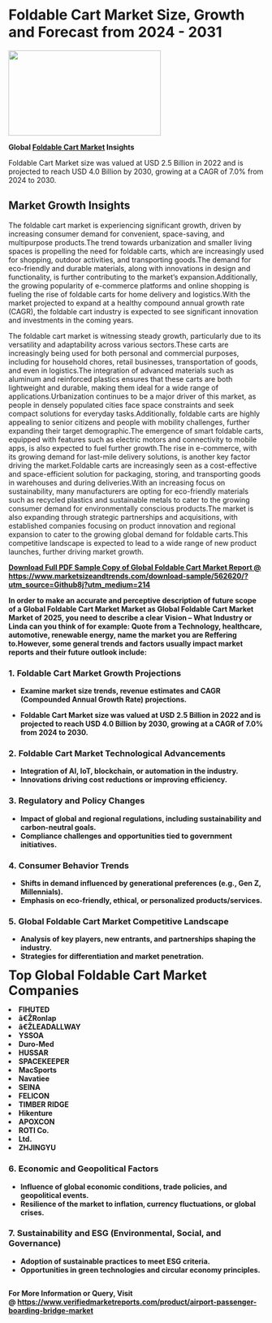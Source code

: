 <H1>Foldable Cart Market Size, Growth and Forecast from 2024 - 2031</H1><img class="aligncenter size-medium wp-image-584254" src="https://thirdeyenews.in/wp-content/uploads/2024/09/Global-Market-Research-300x168.jpeg" alt="" width="300" height="168" /><p><strong>Global&nbsp;<a href="https://www.marketsizeandtrends.com/download-sample/562620/?utm_source=Github8j?utm_medium=214">Foldable Cart Market</a> Insights</strong></p><p>Foldable Cart Market size was valued at USD 2.5 Billion in 2022 and is projected to reach USD 4.0 Billion by 2030, growing at a CAGR of 7.0% from 2024 to 2030.</p><p><h2>Market Growth Insights</h2> <p>The foldable cart market is experiencing significant growth, driven by increasing consumer demand for convenient, space-saving, and multipurpose products.The trend towards urbanization and smaller living spaces is propelling the need for foldable carts, which are increasingly used for shopping, outdoor activities, and transporting goods.The demand for eco-friendly and durable materials, along with innovations in design and functionality, is further contributing to the market’s expansion.Additionally, the growing popularity of e-commerce platforms and online shopping is fueling the rise of foldable carts for home delivery and logistics.With the market projected to expand at a healthy compound annual growth rate (CAGR), the foldable cart industry is expected to see significant innovation and investments in the coming years.</p> <p><strong><a href="#"></a></strong></p> <p>The foldable cart market is witnessing steady growth, particularly due to its versatility and adaptability across various sectors.These carts are increasingly being used for both personal and commercial purposes, including for household chores, retail businesses, transportation of goods, and even in logistics.The integration of advanced materials such as aluminum and reinforced plastics ensures that these carts are both lightweight and durable, making them ideal for a wide range of applications.Urbanization continues to be a major driver of this market, as people in densely populated cities face space constraints and seek compact solutions for everyday tasks.Additionally, foldable carts are highly appealing to senior citizens and people with mobility challenges, further expanding their target demographic.The emergence of smart foldable carts, equipped with features such as electric motors and connectivity to mobile apps, is also expected to fuel further growth.The rise in e-commerce, with its growing demand for last-mile delivery solutions, is another key factor driving the market.Foldable carts are increasingly seen as a cost-effective and space-efficient solution for packaging, storing, and transporting goods in warehouses and during deliveries.With an increasing focus on sustainability, many manufacturers are opting for eco-friendly materials such as recycled plastics and sustainable metals to cater to the growing consumer demand for environmentally conscious products.The market is also expanding through strategic partnerships and acquisitions, with established companies focusing on product innovation and regional expansion to cater to the growing global demand for foldable carts.This competitive landscape is expected to lead to a wide range of new product launches, further driving market growth.<p><strong><a href="#"></p><p><span class=""><strong>Download Full PDF Sample Copy of Global Foldable Cart Market Report</strong> @ <a href="https://www.marketsizeandtrends.com/download-sample/562620/?utm_source=Github8j?utm_medium=214" target="_blank">https://www.marketsizeandtrends.com/download-sample/562620/?utm_source=Github8j?utm_medium=214</a></span></p><p>In order to make an accurate and perceptive description of future scope of a Global&nbsp;Foldable Cart Market Market as Global&nbsp;Foldable Cart Market Market of 2025, you need to describe a clear Vision &ndash; What Industry or Linda can you think of for example: Quote from a Technology, healthcare, automotive, renewable energy, name the market you are Reffering to.However, some general trends and factors usually impact market reports and their future outlook include:</p><h3>1.&nbsp;<strong>Foldable Cart Market Growth Projections</strong></h3><ul><li>Examine market size trends, revenue estimates and CAGR (Compounded Annual Growth Rate) projections.</li><li><p>Foldable Cart Market size was valued at USD 2.5 Billion in 2022 and is projected to reach USD 4.0 Billion by 2030, growing at a CAGR of 7.0% from 2024 to 2030.</p></li></ul><h3>2.&nbsp;<strong>Foldable Cart Market Technological Advancements</strong></h3><ul><li>Integration of AI, IoT, blockchain, or automation in the industry.</li><li>Innovations driving cost reductions or improving efficiency.</li></ul><h3>3.&nbsp;<strong>Regulatory and Policy Changes</strong></h3><ul><li>Impact of global and regional regulations, including sustainability and carbon-neutral goals.</li><li>Compliance challenges and opportunities tied to government initiatives.</li></ul><h3>4.&nbsp;<strong>Consumer Behavior Trends</strong></h3><ul><li>Shifts in demand influenced by generational preferences (e.g., Gen Z, Millennials).</li><li>Emphasis on eco-friendly, ethical, or personalized products/services.</li></ul><h3>5.&nbsp;<strong>Global Foldable Cart Market Competitive Landscape</strong></h3><ul><li>Analysis of key players, new entrants, and partnerships shaping the industry.</li><li>Strategies for differentiation and market penetration.</li></ul><p data-pm-slice="1 1 []"><span style="color: inherit; font-family: inherit; font-size: 25px;">Top Global Foldable Cart Market Companies</span></p><div class="" data-test-id=""><p><li>FIHUTED</li><li> â€ŽRonlap</li><li> â€ŽLEADALLWAY</li><li> YSSOA</li><li> Duro-Med</li><li> HUSSAR</li><li> SPACEKEEPER</li><li> MacSports</li><li> Navatiee</li><li> SEINA</li><li> FELICON</li><li> TIMBER RIDGE</li><li> Hikenture</li><li> APOXCON</li><li> ROTI Co.</li><li>Ltd.</li><li> ZHJINGYU</li></p></div><h3>6.&nbsp;<strong>Economic and Geopolitical Factors</strong></h3><ul><li>Influence of global economic conditions, trade policies, and geopolitical events.</li><li>Resilience of the market to inflation, currency fluctuations, or global crises.</li></ul><h3>7.&nbsp;<strong>Sustainability and ESG (Environmental, Social, and Governance)</strong></h3><ul><li>Adoption of sustainable practices to meet ESG criteria.</li><li>Opportunities in green technologies and circular economy principles.</li></ul><h2><strong style="font-size: 14px;">For More Information or Query, Visit @&nbsp;</strong><a style="background-color: #ffffff; font-size: 14px;" href="https://www.marketsizeandtrends.com/report/foldable-cart-market/" target="_blank">https://www.verifiedmarketreports.com/product/airport-passenger-boarding-bridge-market</a></h2>